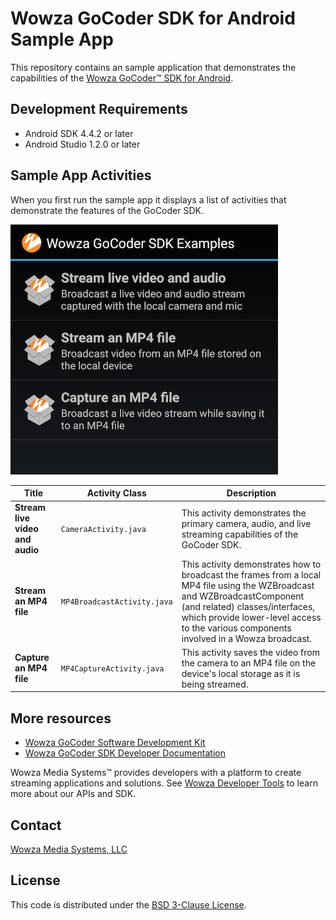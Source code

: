 # Wowza GoCoder SDK for Android Sample App
This repository contains an sample application that demonstrates the capabilities of the [Wowza GoCoder™ SDK for Android](https://www.wowza.com/products/gocoder).

## Development Requirements

- Android SDK 4.4.2 or later
- Android Studio 1.2.0 or later

## Sample App Activities
When you first run the sample app it displays a list of activities that demonstrate the features of the GoCoder SDK.

![Sample App Activities](activities.png)

| Title | Activity Class | Description |
| --- | --- | --- |
|**Stream live video and audio** | `CameraActivity.java` |This activity demonstrates the primary camera, audio, and live streaming capabilities of the GoCoder SDK. |
| **Stream an MP4 file** | `MP4BroadcastActivity.java` |This activity demonstrates how to broadcast the frames from a local MP4 file using the WZBroadcast and WZBroadcastComponent (and related) classes/interfaces, which provide lower-level access to the various components involved in a Wowza broadcast. |
| **Capture an MP4 file** | `MP4CaptureActivity.java` |This activity saves the video from the camera to an MP4 file on the device's local storage as it is being streamed. |

## More resources
- [Wowza GoCoder Software Development Kit](https://www.wowza.com/products/gocoder/sdk)
- [Wowza GoCoder SDK Developer Documentation](https://www.wowza.com/resources/gocodersdk/docs/1.0/)

Wowza Media Systems™ provides developers with a platform to create streaming applications and solutions. See [Wowza Developer Tools](https://www.wowza.com/resources/developers) to learn more about our APIs and SDK.

## Contact
[Wowza Media Systems, LLC](https://www.wowza.com/contact)

## License
This code is distributed under the [BSD 3-Clause License](https://github.com/WowzaMediaSystems/gocoder-sdk-samples-ios/blob/master/LICENSE.txt).
